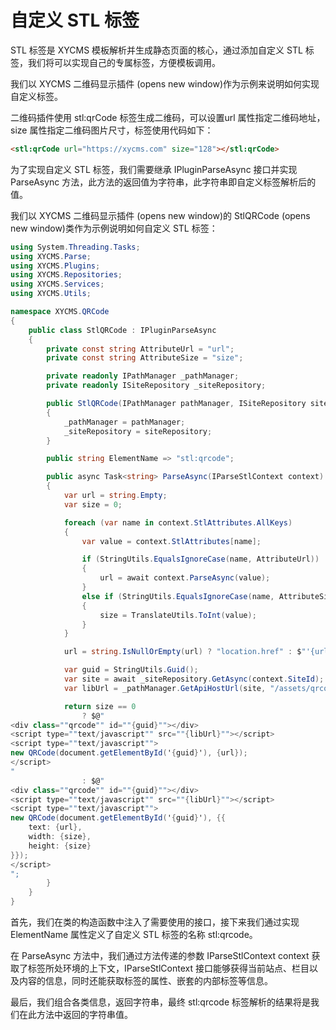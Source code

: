 # 自定义 STL 标签

STL 标签是 XYCMS 模板解析并生成静态页面的核心，通过添加自定义 STL 标签，我们将可以实现自己的专属标签，方便模板调用。

我们以 XYCMS 二维码显示插件 (opens new window)作为示例来说明如何实现自定义标签。

二维码插件使用 stl:qrCode 标签生成二维码，可以设置url 属性指定二维码地址，size 属性指定二维码图片尺寸，标签使用代码如下：

``` html
<stl:qrCode url="https://xycms.com" size="128"></stl:qrCode>
```

为了实现自定义 STL 标签，我们需要继承 IPluginParseAsync 接口并实现 ParseAsync 方法，此方法的返回值为字符串，此字符串即自定义标签解析后的值。

我们以 XYCMS 二维码显示插件 (opens new window)的 StlQRCode (opens new window)类作为示例说明如何自定义 STL 标签：

``` C#
using System.Threading.Tasks;
using XYCMS.Parse;
using XYCMS.Plugins;
using XYCMS.Repositories;
using XYCMS.Services;
using XYCMS.Utils;

namespace XYCMS.QRCode
{
    public class StlQRCode : IPluginParseAsync
    {
        private const string AttributeUrl = "url";
        private const string AttributeSize = "size";

        private readonly IPathManager _pathManager;
        private readonly ISiteRepository _siteRepository;

        public StlQRCode(IPathManager pathManager, ISiteRepository siteRepository)
        {
            _pathManager = pathManager;
            _siteRepository = siteRepository;
        }

        public string ElementName => "stl:qrcode";

        public async Task<string> ParseAsync(IParseStlContext context)
        {
            var url = string.Empty;
            var size = 0;

            foreach (var name in context.StlAttributes.AllKeys)
            {
                var value = context.StlAttributes[name];

                if (StringUtils.EqualsIgnoreCase(name, AttributeUrl))
                {
                    url = await context.ParseAsync(value);
                }
                else if (StringUtils.EqualsIgnoreCase(name, AttributeSize))
                {
                    size = TranslateUtils.ToInt(value);
                }
            }

            url = string.IsNullOrEmpty(url) ? "location.href" : $"'{url}'";

            var guid = StringUtils.Guid();
            var site = await _siteRepository.GetAsync(context.SiteId);
            var libUrl = _pathManager.GetApiHostUrl(site, "/assets/qrcode/qrcode.min.js");

            return size == 0
                ? $@"
<div class=""qrcode"" id=""{guid}""></div>
<script type=""text/javascript"" src=""{libUrl}""></script>
<script type=""text/javascript"">
new QRCode(document.getElementById('{guid}'), {url});
</script>
"
                : $@"
<div class=""qrcode"" id=""{guid}""></div>
<script type=""text/javascript"" src=""{libUrl}""></script>
<script type=""text/javascript"">
new QRCode(document.getElementById('{guid}'), {{
    text: {url},
	width: {size},
	height: {size}
}});
</script>
";
        }
    }
}
```

首先，我们在类的构造函数中注入了需要使用的接口，接下来我们通过实现 ElementName 属性定义了自定义 STL 标签的名称 stl:qrcode。

在 ParseAsync 方法中，我们通过方法传递的参数 IParseStlContext context 获取了标签所处环境的上下文，IParseStlContext 接口能够获得当前站点、栏目以及内容的信息，同时还能获取标签的属性、嵌套的内部标签等信息。

最后，我们组合各类信息，返回字符串，最终 stl:qrcode 标签解析的结果将是我们在此方法中返回的字符串值。
